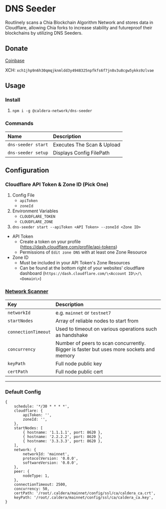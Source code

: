# DNS Seeder

Routlinely scans a Chia Blockchain Algorithm Network and stores data in Cloudflare, allowing Chia forks to increase stability and futureproof their blockchains by utilizing DNS Seeders.

## Donate

[Coinbase](https://commerce.coinbase.com/checkout/5ed151a5-4d24-4dd9-9d1e-8f31648dd271)

XCH: `xch1jhp9n6h30qmqjknmldd3y4948325npfkfs6f7jn8v3u8cgw5ykks9zlvae`

## Usage

### Install

1. `npm i -g @caldera-network/dns-seeder`

### Commands
| Name              | Description |
|:---               | :---        |
| `dns-seeder start` | Executes The Scan & Upload |
| `dns-seeder setup` | Displays Config FilePath |


## Configuration

### Cloudflare API Token & Zone ID (Pick One)

1. Config File
    - `apiToken`
    - `zoneId`
1. Environment Variables
    - `CLOUDFLARE_TOKEN`
    - `CLOUDFLARE_ZONE`
1. `dns-seeder start --apiToken <API Token> --zoneId <Zone ID>`

- API Token
    - Create a token on your profile (https://dash.cloudflare.com/profile/api-tokens)
    - Permissions of `Edit zone DNS` with at least one Zone Resource
- Zone ID
    - Must be included in your API Token's Zone Resources
    - Can be found at the bottom right of your websites' cloudflare dashboard (`https://dash.cloudflare.com/\<Account ID\>/\<Domain\>`)

### [Network Scanner](https://github.com/Caldera-Network/chia-network-scanner#usage)

| Key              | Description |
|:---               | :---        |
| `networkId` | e.g. `mainnet` or `testnet7` |
| `startNodes` | Array of reliable nodes to start from |
| `connectionTimeout` | Used to timeout on various operations such as handshake |
| `concurrency` | Number of peers to scan concurrently. Bigger is faster but uses more sockets and memory |
| `keyPath` | Full node public key |
| `certPath` | Full node public cert |

---

### Default Config
```
{
    schedule: '*/30 * * * *',
    cloudflare: {
        apiToken: '',
        zoneId: '',
    },
    startNodes: [
        { hostname: '1.1.1.1', port: 8620 },
        { hostname: '2.2.2.2', port: 8620 },
        { hostname: '3.3.3.3', port: 8620 },
    ],
    network: {
        networkId: 'mainnet',
        protocolVersion: '0.0.0',
        softwareVersion: '0.0.0',
    },
    peer: {
        nodeType: 1,
    },
    connectionTimeout: 2500,
    concurrency: 50,
    certPath: '/root/.caldera/mainnet/config/ssl/ca/caldera_ca.crt',
    keyPath: '/root/.caldera/mainnet/config/ssl/ca/caldera_ca.key',
}
```
